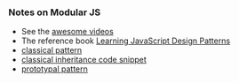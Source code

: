### Notes on Modular JS
- See the [awesome videos](https://goo.gl/UY13XL)
- The reference book [Learning JavaScript Design Patterns](https://goo.gl/ORyOdf)
- [classical pattern](https://goo.gl/57yuwz)
- [classical inheritance code snippet](https://goo.gl/H0PC8g)
- [prototypal pattern](https://goo.gl/ceuBjo)